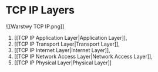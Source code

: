 # TCP IP Layers

![[Warstwy TCP IP.png]]

1. [[TCP IP Application Layer|Application Layer]],
2. [[TCP IP Transport Layer|Transport Layer]],
3. [[TCP IP Internet Layer|Internet Layer]],
4. [[TCP IP Network Access Layer|Network Access Layer]],
5. [[TCP IP Physical Layer|Physical Layer]]